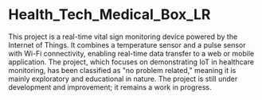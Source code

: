 # Health_Tech_Medical_Box_LR
This project is a real-time vital sign monitoring device powered by the Internet of Things. It combines a temperature sensor and a pulse sensor with Wi-Fi connectivity, enabling real-time data transfer to a web or mobile application. The project, which focuses on demonstrating IoT in healthcare monitoring, has been classified as "no problem related," meaning it is mainly exploratory and educational in nature. The project is still under development and improvement; it remains a work in progress.
